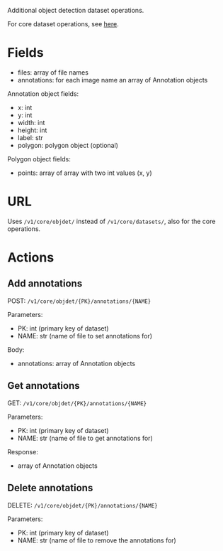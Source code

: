 Additional object detection dataset operations.

For core dataset operations, see [here](datasets.md).

# Fields

  * files: array of file names
  * annotations: for each image name an array of Annotation objects

Annotation object fields:

  * x: int
  * y: int
  * width: int
  * height: int
  * label: str
  * polygon: polygon object (optional)
  
Polygon object fields:

  * points: array of array with two int values (x, y)

# URL

Uses `/v1/core/objdet/` instead of `/v1/core/datasets/`, 
also for the core operations.

# Actions

## Add annotations

POST: `/v1/core/objdet/{PK}/annotations/{NAME}`

Parameters:

  * PK: int (primary key of dataset)
  * NAME: str (name of file to set annotations for)

Body:

  * annotations: array of Annotation objects

## Get annotations

GET: `/v1/core/objdet/{PK}/annotations/{NAME}`

Parameters:

  * PK: int (primary key of dataset)
  * NAME: str (name of file to get annotations for)

Response:

  * array of Annotation objects

## Delete annotations

DELETE: `/v1/core/objdet/{PK}/annotations/{NAME}`

Parameters:

  * PK: int (primary key of dataset)
  * NAME: str (name of file to remove the annotations for)

